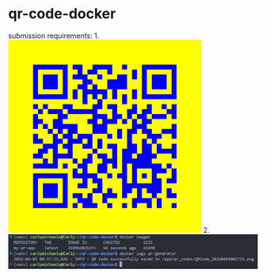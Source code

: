 # qr-code-docker
submission requirements:
    1. ![QR CODE](qr_codes/carly_qr.png)
    2. ![Docker Log](logs/qr-generator.jpg)